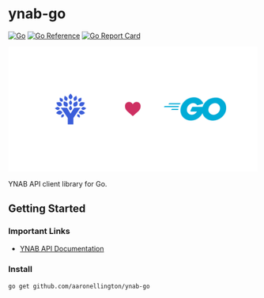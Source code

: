 # ynab-go

<!-- aaronellington/stencil -->
[![Go](https://github.com/aaronellington/ynab-go/actions/workflows/main.yml/badge.svg)](https://github.com/aaronellington/ynab-go/actions/workflows/main.yml) [![Go Reference](https://pkg.go.dev/badge/github.com/aaronellington/ynab-go.svg)](https://pkg.go.dev/github.com/aaronellington/ynab-go) [![Go Report Card](https://goreportcard.com/badge/github.com/aaronellington/ynab-go)](https://goreportcard.com/report/github.com/aaronellington/ynab-go)
<!-- aaronellington/stencil -->

![ynab-go logo](./ops/images/ynab-go.png)

YNAB API client library for Go.

## Getting Started

### Important Links
- [YNAB API Documentation](https://api.ynab.com/)


### Install

```shell
go get github.com/aaronellington/ynab-go
```
